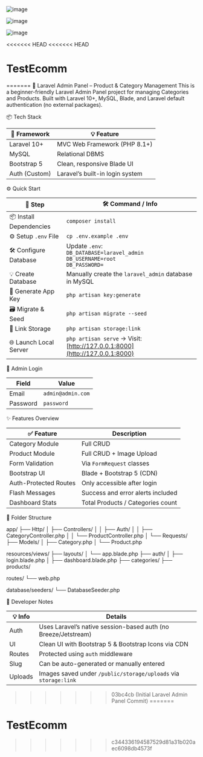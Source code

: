![image](https://github.com/user-attachments/assets/18950a4a-814b-4b2a-a5c0-36adf112f825)


![image](https://github.com/user-attachments/assets/358737f0-9916-4f32-a87d-04b87e92fcfd)

![image](https://github.com/user-attachments/assets/03037ac8-fa99-49c7-aad8-eb3a13cf4783)


<<<<<<< HEAD
<<<<<<< HEAD
# TestEcomm
=======
🛒 Laravel Admin Panel – Product & Category Management
This is a beginner-friendly Laravel Admin Panel project for managing Categories and Products.
Built with Laravel 10+, MySQL, Blade, and Laravel default authentication (no external packages).

📦 Tech Stack

| 🔧 Framework  | 💡 Feature                      |
| ------------- | ------------------------------- |
| Laravel 10+   | MVC Web Framework (PHP 8.1+)    |
| MySQL         | Relational DBMS                 |
| Bootstrap 5   | Clean, responsive Blade UI      |
| Auth (Custom) | Laravel’s built-in login system |


⚙️ Quick Start

| 🧩 Step                 | 🛠️ Command / Info                                                                    |
| ----------------------- | ------------------------------------------------------------------------------------- |
| 📦 Install Dependencies | `composer install`                                                                    |
| ⚙️ Setup `.env` File    | `cp .env.example .env`                                                                |
| 🛠️ Configure Database  | Update `.env`:<br>`DB_DATABASE=laravel_admin`<br>`DB_USERNAME=root`<br>`DB_PASSWORD=` |
| 💡 Create Database      | Manually create the `laravel_admin` database in MySQL                                 |
| 🔑 Generate App Key     | `php artisan key:generate`                                                            |
| 🗃️ Migrate & Seed      | `php artisan migrate --seed`                                                          |
| 🔗 Link Storage         | `php artisan storage:link`                                                            |
| 🌐 Launch Local Server  | `php artisan serve` → Visit: [http://127.0.0.1:8000](http://127.0.0.1:8000)           |




🔐 Admin Login

| Field    | Value             |
| -------- | ----------------- |
| Email    | `admin@admin.com` |
| Password | `password`        |



✨ Features Overview

| ✅ Feature             | Description                       |
| --------------------- | --------------------------------- |
| Category Module       | Full CRUD                         |
| Product Module        | Full CRUD + Image Upload          |
| Form Validation       | Via `FormRequest` classes         |
| Bootstrap UI          | Blade + Bootstrap 5 (CDN)         |
| Auth-Protected Routes | Only accessible after login       |
| Flash Messages        | Success and error alerts included |
| Dashboard Stats       | Total Products / Categories count |



🧾 Folder Structure

app/
├── Http/
│   ├── Controllers/
│   │   ├── Auth/
│   │   ├── CategoryController.php
│   │   └── ProductController.php
│   └── Requests/
├── Models/
│   ├── Category.php
│   └── Product.php

resources/views/
├── layouts/
│   └── app.blade.php
├── auth/
│   ├── login.blade.php
│ 
├── dashboard.blade.php
├── categories/
├── products/

routes/
└── web.php

database/seeders/
└── DatabaseSeeder.php


🧠 Developer Notes

| 💡 Info | Details                                                         |
| ------- | --------------------------------------------------------------- |
| Auth    | Uses Laravel’s native session-based auth (no Breeze/Jetstream)  |
| UI      | Clean UI with Bootstrap 5 & Bootstrap Icons via CDN             |
| Routes  | Protected using `auth` middleware                               |
| Slug    | Can be auto-generated or manually entered                       |
| Uploads | Images saved under `/public/storage/uploads` via `storage:link` |
>>>>>>> 03bc4cb (Initial Laravel Admin Panel Commit)
=======
# TestEcomm
>>>>>>> c344336194587529d81a31b020aec6098db4573f
